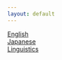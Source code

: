```yaml
---
layout: default
---
```


[English](English.md)  
[Japanese](Japanese.md)  
[Linguistics](Linguistics.md)  
